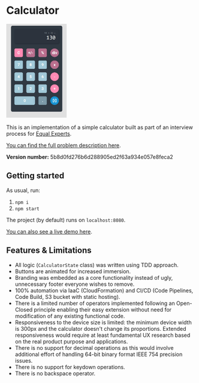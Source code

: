 # Calculator

[<img src="./assets/img1.jpg" height="250"/>](./assets/img1.jpg)

This is an implementation of a simple calculator built as part of an interview process for [Equal Experts](https://www.equalexperts.com/).

[You can find the full problem description here](https://equalexperts.github.io/ee-tech-interviews-uk/calculator-problem.html).

__Version number:__ 5b8d0fd276b6d288905ed2f63a934e057e8feca2

## Getting started
As usual, run:
1. `npm i`
1. `npm start`

The project (by default) runs on `localhost:8080`.

[You can also see a live demo here](http://calculator-static-website.s3-website.eu-central-1.amazonaws.com/).

## Features & Limitations
- All logic (`CalculatorState` class) was written using TDD approach.
- Buttons are animated for increased immersion.
- Branding was embedded as a core functionality instead of ugly, unnecessary footer everyone wishes to remove.
- 100% automation via IaaC (CloudFormation) and CI/CD (Code Pipelines, Code Build, S3 bucket with static hosting).
- There is a limited number of operators implemented following an Open-Closed principle enabling their easy extension
  without need for modification of any existing functional code.
- Responsiveness to the device size is limited: the minimum device width is 300px and the calculator doesn't change
its proportions. Extended responsiveness would require at least fundamental UX research based on the real product purpose and applications.
- There is no support for decimal operations as this would involve additional effort of handling 64-bit binary format IEEE 754 precision issues.
- There is no support for keydown operations.
- There is no backspace operator.
